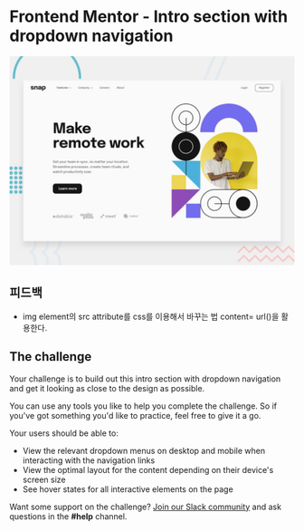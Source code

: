 # Frontend Mentor - Intro section with dropdown navigation

![Design preview for the Intro section with dropdown navigation coding challenge](./design/desktop-preview.jpg)

## 피드백

- img element의 src attribute를 css를 이용해서 바꾸는 법
  content= url()을 활용한다.

## The challenge

Your challenge is to build out this intro section with dropdown navigation and get it looking as close to the design as possible.

You can use any tools you like to help you complete the challenge. So if you've got something you'd like to practice, feel free to give it a go.

Your users should be able to:

- View the relevant dropdown menus on desktop and mobile when interacting with the navigation links
- View the optimal layout for the content depending on their device's screen size
- See hover states for all interactive elements on the page

Want some support on the challenge? [Join our Slack community](https://www.frontendmentor.io/slack) and ask questions in the **#help** channel.
